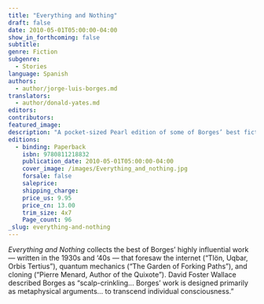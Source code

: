 ```yaml
---
title: "Everything and Nothing"
draft: false
date: 2010-05-01T05:00:00-04:00
show_in_forthcoming: false
subtitle:
genre: Fiction
subgenre:
  - Stories
language: Spanish
authors:
  - author/jorge-luis-borges.md
translators:
  - author/donald-yates.md
editors:
contributors:
featured_image:
description: "A pocket-sized Pearl edition of some of Borges’ best fictions and essays. "
editions:
  - binding: Paperback
    isbn: 9780811218832
    publication_date: 2010-05-01T05:00:00-04:00
    cover_image: /images/Everything_and_nothing.jpg
    forsale: false
    saleprice:
    shipping_charge:
    price_us: 9.95
    price_cn: 13.00
    trim_size: 4x7
    Page_count: 96
_slug: everything-and-nothing
---
```


_Everything and Nothing_ collects the best of Borges’ highly influential work — written in the 1930s and ‘40s — that foresaw the internet (“Tlön, Uqbar, Orbis Tertius”), quantum mechanics (“The Garden of Forking Paths”), and cloning (“Pierre Menard, Author of the Quixote”). David Foster Wallace described Borges as “scalp-crinkling... Borges’ work is designed primarily as metaphysical arguments... to transcend individual consciousness.”

